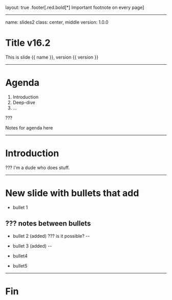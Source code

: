 layout: true
.footer[.red.bold[*] Important footnote on every page]

---

name: slides2
class: center, middle
version: 1.0.0
# Title v16.2

This is slide {{ name }}, version {{ version }}

---

# Agenda

1. Introduction
2. Deep-dive
3. ...

???

Notes for agenda here

---

# Introduction

???
I'm a dude who does stuff.

---

# New slide with bullets that add

- bullet 1

???
notes between bullets
--

- bullet 2 (added)
???
is it possible?
--

- bullet 3 (added)
--

- bullet4
- bullet5

---

# Fin
